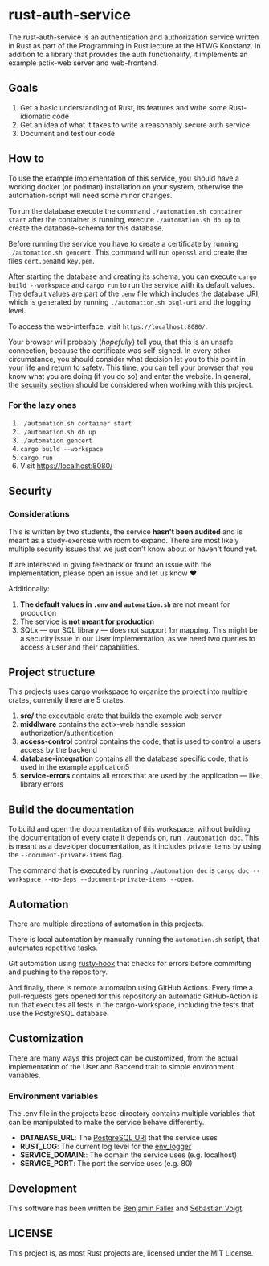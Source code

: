 # rust-auth-service

The rust-auth-service is an authentication and authorization service written in Rust as part of the Programming in Rust lecture at the HTWG Konstanz.
In addition to a library that provides the auth functionality, it implements an example actix-web server and web-frontend.

## Goals

1. Get a basic understanding of Rust, its features and write some Rust-idiomatic code
2. Get an idea of what it takes to write a reasonably secure auth service
3. Document and test our code

## How to

To use the example implementation of this service, you should have a working docker (or podman) installation on your system, otherwise the automation-script will need some minor changes.

To run the database execute the command `./automation.sh container start` after the container is running, execute `./automation.sh db up` to create the database-schema for this database.

Before running the service you have to create a certificate by running `./automation.sh gencert`.
This command will run `openssl` and create the files `cert.pem`and `key.pem`.

After starting the database and creating its schema, you can execute `cargo build --workspace` and `cargo run` to run the service with its default values.
The default values are part of the `.env` file which includes the database URI, which is generated by running `./automation.sh psql-uri` and the logging level.

To access the web-interface, visit `https://localhost:8080/`.

Your browser will probably (_hopefully_) tell you, that this is an unsafe connection, because the certificate was self-signed.
In every other circumstance, you should consider what decision let you to this point in your life and return to safety.
This time, you can tell your browser that you know what you are doing (if you do so) and enter the website.
In general, the [security section](#security) should be considered when working with this project.

### For the lazy ones

1. `./automation.sh container start`
2. `./automation.sh db up`
3. `./automation gencert`
4. `cargo build --workspace`
5. `cargo run`
6. Visit [https://localhost:8080/](https://localhost:8080/)

## Security

### Considerations

This is written by two students, the service **hasn't been audited** and is meant as a study-exercise with room to expand.
There are most likely multiple security issues that we just don't know about or haven't found yet.

If are interested in giving feedback or found an issue with the implementation, please open an issue and let us know ❤️

Additionally:

1. **The default values in `.env` and `automation.sh`** are not meant for production
2. The service is **not meant for production**
3. SQLx — our SQL library — does not support 1:n mapping. This might be a security issue in our User implementation, as we need two queries to access a user and their capabilities.

## Project structure

This projects uses cargo workspace to organize the project into multiple crates, currently there are 5 crates.

1. **src/** the executable crate that builds the example web server
2. **middlware** contains the actix-web handle session authorization/authentication
3. **access-control** control contains the code, that is used to control a users access by the backend
4. **database-integration** contains all the database specific code, that is used in the example application5
5. **service-errors** contains all errors that are used by the application — like library errors

## Build the documentation

To build and open the documentation of this workspace, without building the documentation of every crate it depends on, run `./automation doc`.
This is meant as a developer documentation, as it includes private items by using the `--document-private-items` flag.

The command that is executed by running `./automation doc` is `cargo doc --workspace --no-deps --document-private-items --open`.

## Automation

There are multiple directions of automation in this projects.

There is local automation by manually running the `automation.sh` script, that automates repetitive tasks.

Git automation using [rusty-hook](https://lib.rs/crates/rusty-hook) that checks for errors before committing and pushing to the repository.

And finally, there is remote automation using GitHub Actions.
Every time a pull-requests gets opened for this repository an automatic GitHub-Action is run that executes all tests in the cargo-workspace, including the tests that use the PostgreSQL database.

## Customization

There are many ways this project can be customized, from the actual implementation of the User and Backend trait to simple environment variables.

### Environment variables

The .env file in the projects base-directory contains multiple variables that can be manipulated to make the service behave differently.

- **DATABASE_URL**: The [PostgreSQL URI](https://www.postgresql.org/docs/9.3/libpq-connect.html#AEN39692) that the service uses
- **RUST_LOG**: The current log level for the [env_logger](https://docs.rs/log/0.4.14/log/enum.Level.html)
- **SERVICE_DOMAIN**:: The domain the service uses (e.g. localhost)
- **SERVICE_PORT**: The port the service uses (e.g. 80)

## Development

This software has been written be [Benjamin Faller](https://github.com/b-faller) and [Sebastian Voigt](https://github.com/VoigtSebastian).

## LICENSE

This project is, as most Rust projects are, licensed under the MIT License.
